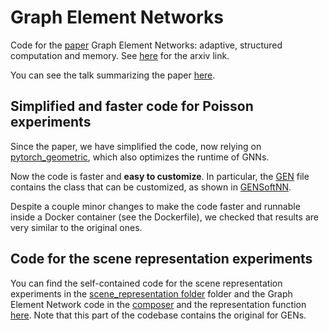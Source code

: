 # Graph Element Networks
Code for the [paper](http://proceedings.mlr.press/v97/alet19a.html) Graph Element Networks: adaptive, structured computation and memory. See [here](https://arxiv.org/abs/1904.09019) for the arxiv link.

You can see the talk summarizing the paper [here](https://www.youtube.com/watch?v=wp9CjkOQm48).
## Simplified and faster code for Poisson experiments
Since the paper, we have simplified the code, now relying on [pytorch_geometric](https://github.com/rusty1s/pytorch_geometric), which also optimizes the runtime of GNNs.

Now the code is faster and **easy to customize**. In particular, the [GEN](https://github.com/FerranAlet/graph_element_networks/blob/master/GEN.py) file contains the class that can be customized, as shown in [GENSoftNN](https://github.com/FerranAlet/graph_element_networks/blob/master/gen_softnn.py).

Despite a couple minor changes to make the code faster and runnable inside a Docker container (see the Dockerfile), we checked that results are very similar to the original ones.
## Code for the scene representation experiments
You can find the self-contained code for the scene representation experiments in the [scene_representation folder](https://github.com/FerranAlet/graph_element_networks/tree/master/scene_representation) folder and the Graph Element Network code in the [composer](https://github.com/FerranAlet/graph_element_networks/blob/master/scene_representation/GEN/composer.py) and the representation function [here](https://github.com/FerranAlet/graph_element_networks/blob/master/scene_representation/GEN/structure.py#L63). Note that this part of the codebase contains the original for GENs.

